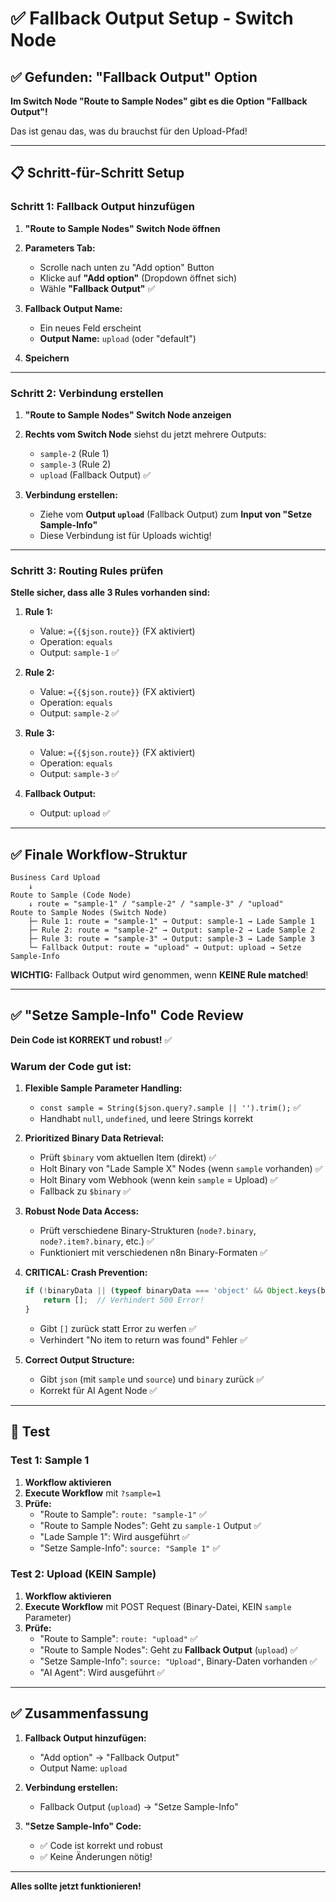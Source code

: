 # ✅ Fallback Output Setup - Switch Node

## ✅ Gefunden: "Fallback Output" Option

**Im Switch Node "Route to Sample Nodes" gibt es die Option "Fallback Output"!**

Das ist genau das, was du brauchst für den Upload-Pfad!

---

## 📋 Schritt-für-Schritt Setup

### Schritt 1: Fallback Output hinzufügen

1. **"Route to Sample Nodes" Switch Node öffnen**
2. **Parameters Tab:**
   - Scrolle nach unten zu "Add option" Button
   - Klicke auf **"Add option"** (Dropdown öffnet sich)
   - Wähle **"Fallback Output"** ✅

3. **Fallback Output Name:**
   - Ein neues Feld erscheint
   - **Output Name:** `upload` (oder "default")

4. **Speichern**

---

### Schritt 2: Verbindung erstellen

1. **"Route to Sample Nodes" Switch Node anzeigen**
2. **Rechts vom Switch Node** siehst du jetzt mehrere Outputs:
   - `sample-2` (Rule 1)
   - `sample-3` (Rule 2)
   - `upload` (Fallback Output) ✅

3. **Verbindung erstellen:**
   - Ziehe vom **Output `upload`** (Fallback Output) zum **Input von "Setze Sample-Info"**
   - Diese Verbindung ist für Uploads wichtig!

---

### Schritt 3: Routing Rules prüfen

**Stelle sicher, dass alle 3 Rules vorhanden sind:**

1. **Rule 1:**
   - Value: `={{$json.route}}` (FX aktiviert)
   - Operation: `equals`
   - Output: `sample-1` ✅

2. **Rule 2:**
   - Value: `={{$json.route}}` (FX aktiviert)
   - Operation: `equals`
   - Output: `sample-2` ✅

3. **Rule 3:**
   - Value: `={{$json.route}}` (FX aktiviert)
   - Operation: `equals`
   - Output: `sample-3` ✅

4. **Fallback Output:**
   - Output: `upload` ✅

---

## ✅ Finale Workflow-Struktur

```
Business Card Upload
    ↓
Route to Sample (Code Node)
    ↓ route = "sample-1" / "sample-2" / "sample-3" / "upload"
Route to Sample Nodes (Switch Node)
    ├─ Rule 1: route = "sample-1" → Output: sample-1 → Lade Sample 1
    ├─ Rule 2: route = "sample-2" → Output: sample-2 → Lade Sample 2
    ├─ Rule 3: route = "sample-3" → Output: sample-3 → Lade Sample 3
    └─ Fallback Output: route = "upload" → Output: upload → Setze Sample-Info
```

**WICHTIG:** Fallback Output wird genommen, wenn **KEINE Rule matched**!

---

## ✅ "Setze Sample-Info" Code Review

**Dein Code ist KORREKT und robust!** ✅

### Warum der Code gut ist:

1. **Flexible Sample Parameter Handling:**
   - `const sample = String($json.query?.sample || '').trim();` ✅
   - Handhabt `null`, `undefined`, und leere Strings korrekt

2. **Prioritized Binary Data Retrieval:**
   - Prüft `$binary` vom aktuellen Item (direkt) ✅
   - Holt Binary von "Lade Sample X" Nodes (wenn `sample` vorhanden) ✅
   - Holt Binary vom Webhook (wenn kein `sample` = Upload) ✅
   - Fallback zu `$binary` ✅

3. **Robust Node Data Access:**
   - Prüft verschiedene Binary-Strukturen (`node?.binary`, `node?.item?.binary`, etc.) ✅
   - Funktioniert mit verschiedenen n8n Binary-Formaten ✅

4. **CRITICAL: Crash Prevention:**
   ```javascript
   if (!binaryData || (typeof binaryData === 'object' && Object.keys(binaryData).length === 0)) {
       return [];  // Verhindert 500 Error!
   }
   ```
   - Gibt `[]` zurück statt Error zu werfen ✅
   - Verhindert "No item to return was found" Fehler ✅

5. **Correct Output Structure:**
   - Gibt `json` (mit `sample` und `source`) und `binary` zurück ✅
   - Korrekt für AI Agent Node ✅

---

## 🧪 Test

### Test 1: Sample 1

1. **Workflow aktivieren**
2. **Execute Workflow** mit `?sample=1`
3. **Prüfe:**
   - "Route to Sample": `route: "sample-1"` ✅
   - "Route to Sample Nodes": Geht zu `sample-1` Output ✅
   - "Lade Sample 1": Wird ausgeführt ✅
   - "Setze Sample-Info": `source: "Sample 1"` ✅

### Test 2: Upload (KEIN Sample)

1. **Workflow aktivieren**
2. **Execute Workflow** mit POST Request (Binary-Datei, KEIN `sample` Parameter)
3. **Prüfe:**
   - "Route to Sample": `route: "upload"` ✅
   - "Route to Sample Nodes": Geht zu **Fallback Output** (`upload`) ✅
   - "Setze Sample-Info": `source: "Upload"`, Binary-Daten vorhanden ✅
   - "AI Agent": Wird ausgeführt ✅

---

## ✅ Zusammenfassung

1. **Fallback Output hinzufügen:**
   - "Add option" → "Fallback Output"
   - Output Name: `upload`

2. **Verbindung erstellen:**
   - Fallback Output (`upload`) → "Setze Sample-Info"

3. **"Setze Sample-Info" Code:**
   - ✅ Code ist korrekt und robust
   - ✅ Keine Änderungen nötig!

---

**Alles sollte jetzt funktionieren!**

